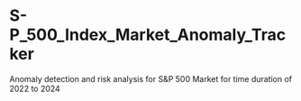# S-P_500_Index_Market_Anomaly_Tracker
Anomaly detection and risk analysis for S&amp;P 500 Market for time duration of 2022 to 2024

